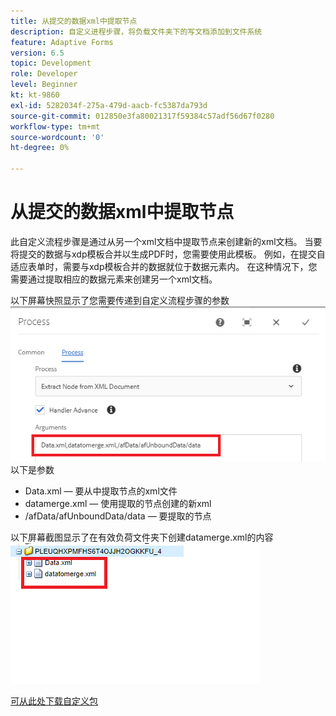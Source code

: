 ```yaml
---
title: 从提交的数据xml中提取节点
description: 自定义进程步骤，将负载文件夹下的写文档添加到文件系统
feature: Adaptive Forms
version: 6.5
topic: Development
role: Developer
level: Beginner
kt: kt-9860
exl-id: 5282034f-275a-479d-aacb-fc5387da793d
source-git-commit: 012850e3fa80021317f59384c57adf56d67f0280
workflow-type: tm+mt
source-wordcount: '0'
ht-degree: 0%

---
```


# 从提交的数据xml中提取节点

此自定义流程步骤是通过从另一个xml文档中提取节点来创建新的xml文档。 当要将提交的数据与xdp模板合并以生成PDF时，您需要使用此模板。 例如，在提交自适应表单时，需要与xdp模板合并的数据就位于数据元素内。 在这种情况下，您需要通过提取相应的数据元素来创建另一个xml文档。

以下屏幕快照显示了您需要传递到自定义流程步骤的参数
![过程步骤](assets/create-xml-process-step.png)
以下是参数
* Data.xml — 要从中提取节点的xml文件
* datamerge.xml — 使用提取的节点创建的新xml
* /afData/afUnboundData/data — 要提取的节点


以下屏幕截图显示了在有效负荷文件夹下创建datamerge.xml的内容
![create-xml](assets/create-xml.png)

[可从此处下载自定义包](/help/forms/assets/common-osgi-bundles/SetValueApp.core-1.0-SNAPSHOT.jar)
